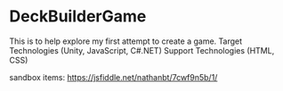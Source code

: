 # DeckBuilderGame
This is to help explore my first attempt to create a game. Target Technologies (Unity, JavaScript, C#.NET) Support Technologies (HTML, CSS)

sandbox items:
https://jsfiddle.net/nathanbt/7cwf9n5b/1/
